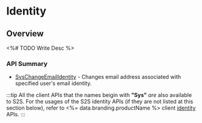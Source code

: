 # Identity
## Overview


<%# TODO Write Desc %>

### API Summary

* [SysChangeEmailIdentity](/api/s2s/identity/syschangeemailidentity) - Changes email address associated with specified user's email identity.

:::tip
All the client APIs that the names beigin with <strong>"Sys"</strong> <em>are</em> also available to S2S. 
For the usages of the S2S identity APIs (if they are not listed at this section below),
refer to <%= data.branding.productName %> client [identity](/api/capi/identity) APIs.
:::


<DocCardList />